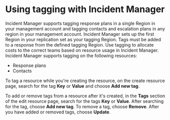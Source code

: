 # Using tagging with Incident Manager<a name="tagging"></a>

Incident Manager supports tagging response plans in a single Region in your management account and tagging contacts and escalation plans in any region in your management account\. Incident Manager sets up the first Region in your replication set as your tagging Region\. Tags must be added to a response from the defined tagging Region\. Use tagging to allocate costs to the correct teams based on resource usage in Incident Manager\. Incident Manager supports tagging on the following resources:
+ Response plans
+ Contacts

To tag a resource while you're creating the resource, on the create resource page, search for the tag **Key** or **Value** and choose **Add new tag**\. 

To add or remove tags from a resource after it's created, in the **Tags** section of the edit resource page, search for the tags **Key** or **Value**\. After searching for the tag, choose **Add new tag**\. To remove a tag, choose **Remove**\. After you have added or removed tags, choose **Update**\.